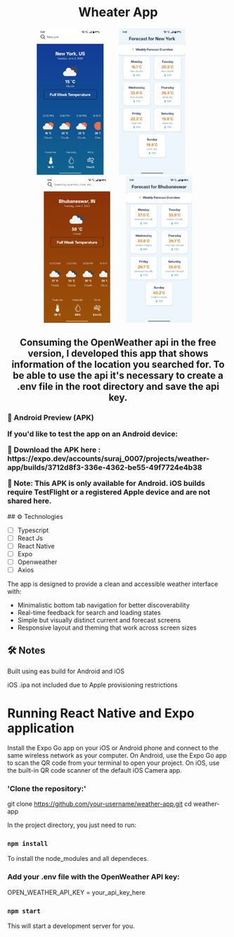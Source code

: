 <h1 align="center">Wheater App</h1>

<p align="center">
  <img src="src/imgs/new_york.jpeg" width="30%">
  &nbsp; &nbsp; &nbsp; &nbsp;
  <img src="src/imgs/new_york_f.jpeg" width="30%"> 
    &nbsp; &nbsp; &nbsp; &nbsp;
  <img src="src/imgs/bbsr.jpeg" width="30%">
  &nbsp; &nbsp; &nbsp; &nbsp;
  <img src="src/imgs/bbsr_f.jpeg" width="30%">
</p>

<h2 align="center">Consuming the OpenWeather api in the free version, I developed this app that shows information of the location you searched for. To be able to use the api it's necessary to create a .env file in the root directory and save the api key.
</h2>
<h3>
  📱 Android Preview (APK)
<p>If you'd like to test the app on an Android device:</p>
🔗 Download the APK here : https://expo.dev/accounts/suraj_0007/projects/weather-app/builds/3712d8f3-336e-4362-be55-49f7724e4b38

<p>📝 Note: This APK is only available for Android. iOS builds require TestFlight or a registered Apple device and are not shared here.</p>
</h3>
## ⚙️ Technologies

- [ ] Typescript
- [ ] React Js
- [ ] React Native
- [ ] Expo
- [ ] Openweather
- [ ] Axios

The app is designed to provide a clean and accessible weather interface with:
- Minimalistic bottom tab navigation for better discoverability
- Real-time feedback for search and loading states
- Simple but visually distinct current and forecast screens
- Responsive layout and theming that work across screen sizes

<h2>🛠️ Notes</h2>
Built using eas build for Android and iOS

iOS .ipa not included due to Apple provisioning restrictions

# Running React Native and Expo application

Install the Expo Go app on your iOS or Android phone and connect to the same wireless network as your computer. On Android, use the Expo Go app to scan the QR code from your terminal to open your project. On iOS, use the built-in QR code scanner of the default iOS Camera app.

### 'Clone the repository:'
git clone https://github.com/your-username/weather-app.git
cd weather-app

In the project directory, you just need to run:

### `npm install`

To install the node_modules and all dependeces.

### Add your .env file with the OpenWeather API key:
OPEN_WEATHER_API_KEY = your_api_key_here


### `npm start`

This will start a development server for you.
